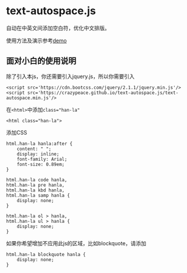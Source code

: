 text-autospace.js
=================

自动在中英文间添加空白符，优化中文排版。

使用方法及演示参考[demo](http://crazypeace.github.io/text-autospace.js/)

## 面对小白的使用说明

除了引入本js，你还需要引入jquery.js，所以你需要引入
```
<script src='https://cdn.bootcss.com/jquery/2.1.1/jquery.min.js'/>
<script src='https://crazypeace.github.io/text-autospace.js/text-autospace.min.js'/>
```

在`<html>`中添加`class="han-la"`
```
<html class="han-la">
```
  
添加CSS
```
html.han-la hanla:after {
	content: " ";
	display: inline;
	font-family: Arial;
	font-size: 0.89em;
}

html.han-la code hanla,
html.han-la pre hanla,
html.han-la kbd hanla,
html.han-la samp hanla {
	display: none;
}

html.han-la ol > hanla,
html.han-la ul > hanla {
	display: none;
}
```

如果你希望增加不应用此js的区域，比如blockquote，请添加
```
html.han-la blockquote hanla {
	display: none;
}
```
